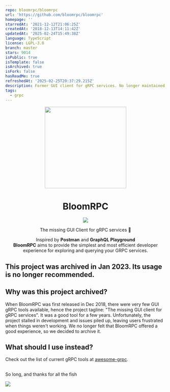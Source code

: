 ```yaml
---
repo: bloomrpc/bloomrpc
url: 'https://github.com/bloomrpc/bloomrpc'
homepage: ''
starredAt: '2021-12-12T21:06:25Z'
createdAt: '2018-12-13T14:11:42Z'
updatedAt: '2025-02-24T15:49:38Z'
language: TypeScript
license: LGPL-3.0
branch: master
stars: 9014
isPublic: true
isTemplate: false
isArchived: true
isFork: false
hasReadMe: true
refreshedAt: '2025-02-25T20:37:29.215Z'
description: Former GUI client for gRPC services. No longer maintained.
tags:
  - grpc
---
```


<p align="center">
  <img src="./resources/logo.svg" width="256" height="256"/>
</p>
<h1 align="center">BloomRPC</h1>

<p align="center">
  <img src="https://img.shields.io/github/release/uw-labs/bloomrpc.svg" />
</p>
<p align="center">The missing GUI Client for gRPC services 🌸 </p>

<p align="center">Inspired by <b>Postman</b> and <b>GraphQL Playground</b><br/>
  <b>BloomRPC</b> aims to provide the simplest and most efficient developer experience for exploring
and querying your GRPC services.
</p>

## This project was archived in Jan 2023. Its usage is no longer recommended.


## Why was this project archived?

When BloomRPC was first released in Dec 2018, there were very few GUI gRPC tools available, hence the project tagline: "The missing GUI client for gRPC services". It was a good tool for a few years. Unfortunately, the project stalled in development and issues piled up, leaving users frustrated when things weren't working. We no longer felt that BloomRPC offered a good experience, so we decided to archive it.


## What should I use instead?

Check out the list of current gRPC tools at [awesome-grpc](https://github.com/grpc-ecosystem/awesome-grpc#tools).

##

So long, and thanks for all the fish

<img src="./resources/editor-preview.gif" />
